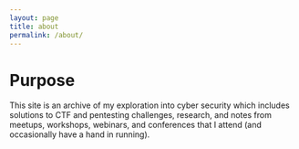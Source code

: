 ```yaml
---
layout: page
title: about
permalink: /about/
---
```


# Purpose

This site is an archive of my exploration into cyber security which includes solutions to CTF and pentesting challenges, research, and notes from meetups, workshops, webinars, and conferences that I attend (and occasionally have a hand in running).
